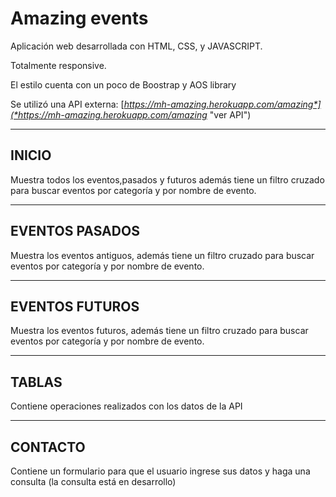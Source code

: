 # Amazing events
Aplicación web desarrollada con HTML, CSS, y JAVASCRIPT.

Totalmente responsive.

El estilo cuenta con un poco de Boostrap y AOS library 

Se utilizó una API externa: [*https://mh-amazing.herokuapp.com/amazing*](*https://mh-amazing.herokuapp.com/amazing* "ver API")

---
## INICIO
Muestra todos los eventos,pasados y futuros además tiene un filtro cruzado para buscar eventos por categoría y por nombre de evento.

---
## EVENTOS PASADOS
Muestra los eventos antiguos, además tiene un filtro cruzado para buscar eventos por categoría y por nombre de evento.

---
## EVENTOS FUTUROS
Muestra los eventos futuros, además tiene un filtro cruzado para buscar eventos por categoría y por nombre de evento.

---
## TABLAS
Contiene operaciones realizados con los datos de la API

---
## CONTACTO
Contiene un formulario para que el usuario ingrese sus datos y haga una consulta (la consulta está en desarrollo)

